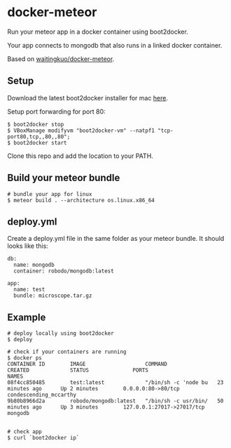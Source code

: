 docker-meteor
=============

Run your meteor app in a docker container using boot2docker.

Your app connects to mongodb that also runs in a linked docker container. 

Based on [waitingkuo/docker-meteor](https://github.com/waitingkuo/docker-meteor).


## Setup

Download the latest boot2docker installer for mac [here](https://github.com/boot2docker/boot2docker/releases).
  
Setup port forwarding for port 80:

    $ boot2docker stop
    $ VBoxManage modifyvm "boot2docker-vm" --natpf1 "tcp-port80,tcp,,80,,80";
    $ boot2docker start


Clone this repo and add the location to your PATH.


## Build your meteor bundle 

    # bundle your app for linux
    $ meteor build . --architecture os.linux.x86_64

## deploy.yml

Create a deploy.yml file in the same folder as your meteor bundle. It should looks like this:

    db:
      name: mongodb
      container: robodo/mongodb:latest
  
    app:
      name: test
      bundle: microscope.tar.gz


## Example

    # deploy locally using boot2docker
    $ deploy

    # check if your containers are running
    $ docker ps
    CONTAINER ID        IMAGE                   COMMAND                CREATED             STATUS              PORTS                        NAMES
    08f4cc850485        test:latest             "/bin/sh -c 'node bu   23 minutes ago      Up 2 minutes        0.0.0.0:80->80/tcp           condescending_mccarthy   
    9b80b8966d2a        robodo/mongodb:latest   "/bin/sh -c usr/bin/   50 minutes ago      Up 3 minutes        127.0.0.1:27017->27017/tcp   mongodb                  


    # check app 
    $ curl `boot2docker ip` 


